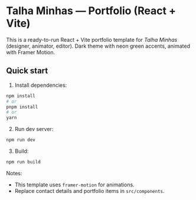 # Talha Minhas — Portfolio (React + Vite)

This is a ready-to-run React + Vite portfolio template for *Talha Minhas* (designer, animator, editor).
Dark theme with neon green accents, animated with Framer Motion.

## Quick start

1. Install dependencies:
```bash
npm install
# or
pnpm install
# or
yarn
```

2. Run dev server:
```bash
npm run dev
```

3. Build:
```bash
npm run build
```

Notes:
- This template uses `framer-motion` for animations.
- Replace contact details and portfolio items in `src/components`.
